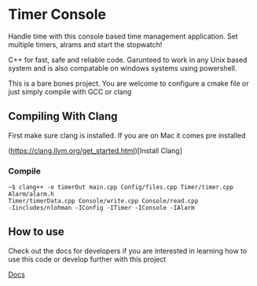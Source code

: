 # Timer Console

Handle time with this console based time management application. Set multiple
timers, alrams and start the stopwatch!

C++ for fast, safe and reliable code. Garunteed to work in any Unix based
system and is also compatable on windows systems using powershell.

This is a bare bones project. You are welcome to configure a cmake file or just
simply compile with GCC or clang

## Compiling With Clang

First make sure clang is installed. If you are on Mac it comes pre installed

(https://clang.llvm.org/get_started.html)[Install Clang]

### Compile

```
~$ clang++ -o timerOut main.cpp Config/files.cpp Timer/timer.cpp Alarm/alarm.h
Timer/timerData.cpp Console/write.cpp Console/read.cpp
-Iincludes/nlohman -IConfig -ITimer -IConsole -IAlarm
```

## How to use

Check out the docs for developers if you are interested in learning how to use this code or develop further with this project 

[Docs](https://legendary-narwhal-a2300f.netlify.app/)
